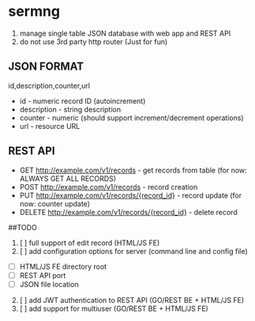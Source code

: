 # sermng
1. manage single table JSON database with web app and REST API
2. do not use 3rd party http router (Just for fun)

## JSON FORMAT
id,description,counter,url

* id - numeric record ID (autoincrement)
* description - string description
* counter - numeric (should support increment/decrement operations)
* url - resource URL

## REST API

* GET http://example.com/v1/records - get records from table (for now: ALWAYS GET ALL RECORDS)
* POST http://example.com/v1/records - record creation 
* PUT http://example.com/v1/records/{record_id} - record update (for now: counter update)
* DELETE http://example.com/v1/records/{record_id} - delete record

##TODO
1. [ ] full support of edit record (HTML/JS FE)
2. [ ] add configuration options for server (command line and config file)
  * [ ] HTML/JS FE directory root
  * [ ] REST API port
  * [ ] JSON file location
2. [ ] add JWT authentication to REST API (GO/REST BE + HTML/JS FE)
3. [ ] add support for multiuser (GO/REST BE + HTML/JS FE)